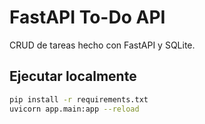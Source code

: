 # FastAPI To-Do API

CRUD de tareas hecho con FastAPI y SQLite.

## Ejecutar localmente

```bash
pip install -r requirements.txt
uvicorn app.main:app --reload

